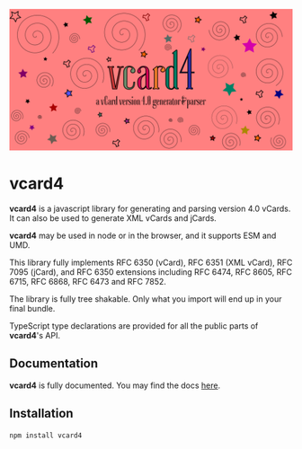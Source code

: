 ![vcard4](./pics/vcard4-social-prev.png)

# vcard4

**vcard4** is a javascript library for generating and parsing version 4.0 vCards. It can also be used to generate XML vCards and jCards.

**vcard4** may be used in node or in the browser, and it supports ESM and UMD.

This library fully implements RFC 6350 (vCard), RFC 6351 (XML vCard), RFC 7095 (jCard), and RFC 6350 extensions including RFC 6474, RFC 8605, RFC 6715, RFC 6868, RFC 6473 and RFC 7852.

The library is fully tree shakable. Only what you import will end up in your final bundle.

TypeScript type declarations are provided for all the public parts of **vcard4**'s API.

## Documentation

**vcard4** is fully documented. You may find the docs [here](https://kelseykm.github.io/vcard4/).

## Installation

```
npm install vcard4
```
